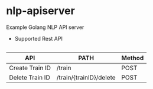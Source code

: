 # nlp-apiserver

Example Golang NLP API server 
 - Supported Rest API

##
| API                             | PATH          | Method          |
|---------------------------------|---------------|-----------------|
| Create Train ID | /train    | POST     |
| Delete Train ID | /train/{trainID}/delete | POST |

